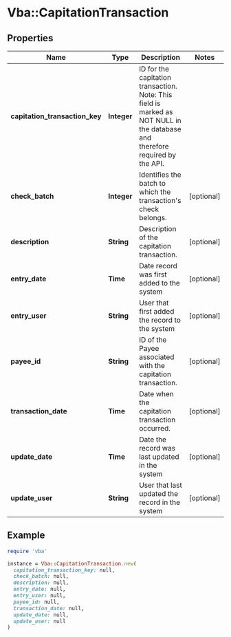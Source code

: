 # Vba::CapitationTransaction

## Properties

| Name | Type | Description | Notes |
| ---- | ---- | ----------- | ----- |
| **capitation_transaction_key** | **Integer** | ID for the capitation transaction. Note: This field is marked as NOT NULL in the database and therefore required by the API. |  |
| **check_batch** | **Integer** | Identifies the batch to which the transaction&#39;s check belongs. | [optional] |
| **description** | **String** | Description of the capitation transaction. | [optional] |
| **entry_date** | **Time** | Date record was first added to the system | [optional] |
| **entry_user** | **String** | User that first added the record to the system | [optional] |
| **payee_id** | **String** | ID of the Payee associated with the capitation transaction. | [optional] |
| **transaction_date** | **Time** | Date when the capitation transaction occurred. | [optional] |
| **update_date** | **Time** | Date the record was last updated in the system | [optional] |
| **update_user** | **String** | User that last updated the record in the system | [optional] |

## Example

```ruby
require 'vba'

instance = Vba::CapitationTransaction.new(
  capitation_transaction_key: null,
  check_batch: null,
  description: null,
  entry_date: null,
  entry_user: null,
  payee_id: null,
  transaction_date: null,
  update_date: null,
  update_user: null
)
```

